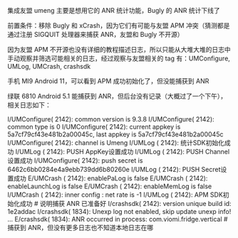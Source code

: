 集成友盟 umeng 主要是想用它的 ANR 统计功能，Bugly 的 ANR 统计下线了

前置条件：移除 Bugly 和 xCrash，因为它们有可能与友盟 APM 冲突（猜测都是通过注册 SIGQUIT 处理器来捕获 ANR，友盟和 Bugly 不开源）

因为友盟 APM 不开源也没有详细的教程描述日志，所以只能从大堆大堆的日志中手动观察并筛选可能相关的日志，经过观察与友盟相关的 tag 有：UMConfigure, UMLog, UMCrash, crashsdk

手机 MI9 Android 11，可以看到 APM 成功初始化了，但没能捕获到 ANR

绿联 6810 Android 5.1 能捕获到 ANR，但后台没有记录（大概过了一个下午），相关日志如下：

I/UMConfigure( 2142): common version is 9.3.8
I/UMConfigure( 2142): common type is 0
I/UMConfigure( 2142): current appkey is 5a7cf79cf43e481b2a00045c, last appkey is 5a7cf79cf43e481b2a00045c
I/UMConfigure( 2142): channel is Umeng
I/UMLog ( 2142): 统计SDK初始化成功
I/UMLog ( 2142): PUSH AppKey设置成功
I/UMLog ( 2142): PUSH Channel设置成功
I/UMConfigure( 2142): push secret is 6462c6bb0284e4a9ebb739dd6b80260e
I/UMLog ( 2142): PUSH Secret设置成功
E/UMCrash ( 2142): enablePaLog is false
E/UMCrash ( 2142): enableLaunchLog is false
E/UMCrash ( 2142): enableMemLog is false
I/UMCrash ( 2142): inner config : net rate is -1
I/UMLog ( 2142): APM SDK初始化成功                                        # 说明捕获 ANR 已准备好
I/crashsdk( 2142): version unique build id: 1e2addac
I/crashsdk( 1834): Unexp log not enabled, skip update unexp info!
...
E/crashsdk( 1834): ANR occurred in process: com.viomi.fridge.vertical    # 捕获到 ANR，但没有更多日志也不知道本地日志在哪